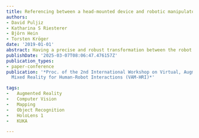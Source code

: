 ```yaml
---
title: Referencing between a head-mounted device and robotic manipulators
authors:
- David Puljiz
- Katharina S Riesterer
- Björn Hein
- Torsten Kröger
date: '2019-01-01'
abstract: Having a precise and robust transformation between the robot coordinate system and the AR-device coordinate system is paramount during human-robot interaction (HRI) based on augmented reality using Head mounted displays (HMD), both for intuitive information display and for the tracking of human motions. Most current solutions in this area rely either on the tracking of visual markers, e.g. QR codes, or on manual referencing, both of which provide unsatisfying results. Meanwhile a plethora of object detection and referencing methods exist in the wider robotic and machine vision communities. The precision of the referencing is likewise almost never measured. Here we would like to address this issue by firstly presenting an overview of currently used referencing methods between robots and HMDs. This is followed by a brief overview of object detection and referencing methods used in the field of robotics. Based on these methods we suggest three classes of referencing algorithms we intend to pursue - semi-automatic, on-shot; automatic, one-shot; and automatic continuous. We describe the general workflows of these three classes as well as describing our proposed algorithms in each of these classes. Finally we present the first experimental results of a semi-automatic referencing algorithm, tested on an industrial KUKA KR-5 manipulator.
publishDate: '2025-03-07T08:06:47.476157Z'
publication_types:
- paper-conference
publication: '*Proc. of the 2nd International Workshop on Virtual, Augmented, and
  Mixed Reality for Human-Robot Interactions (VAM-HRI)*'

tags:
-	Augmented Reality
-	Computer Vision
-	Mapping
-	Object Recognition
-	HoloLens 1
-	KUKA

---
```

